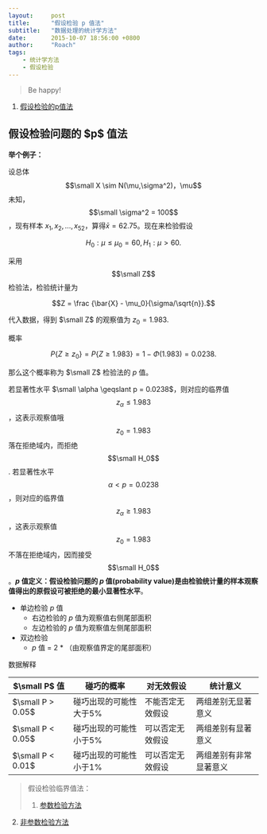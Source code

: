 ```yaml
---
layout:     post
title:      "假设检验 p 值法"
subtitle:   "数据处理的统计学方法"
date:       2015-10-07 18:56:00 +0800
author:     "Roach"
tags:
    - 统计学方法
    - 假设检验
---
```


> Be happy!


1. <a href="#p-value">假设检验的p值法</a>

<h2 id="p-value">假设检验问题的 $p$ 值法</h2>

**举个例子：**

设总体 $$\small X \sim N(\mu,\sigma^2)，\mu$$未知，$$\small \sigma^2 = 100$$，现有样本 $x_1,x_2,...,x_{52}$，算得$\bar x = 62.75$。现在来检验假设

$$H_0:\mu\leqslant\mu_0 = 60,　　H_1:\mu > 60.$$

采用 $$\small Z$$ 检验法，检验统计量为

$$Z = \frac {\bar{X} - \mu_0}{\sigma/\sqrt{n}}.$$

代入数据，得到 $\small Z$ 的观察值为 $z_0 = 1.983.$

概率

$$P\left\{Z\geqslant z_0\right\} = P\left\{Z\geqslant 1.983\right\} = 1 - \Phi(1.983) = 0.0238.$$

那么这个概率称为 $\small Z$ 检验法的 $p$ 值。

若显著性水平 $\small \alpha \geqslant p = 0.0238$，则对应的临界值 $$z_{\alpha} \leqslant 1.983$$，这表示观察值哦 $$z_0 = 1.983$$ 落在拒绝域内，而拒绝 $$\small H_0$$. 若显著性水平 $$\alpha < p = 0.0238$$，则对应的临界值 $$z_{\alpha} \geqslant 1.983$$，这表示观察值 $$z_0 = 1.983$$ 不落在拒绝域内，因而接受$$\small H_0$$。**$p$ 值定义：假设检验问题的 $p$ 值(probability value)是由检验统计量的样本观察值得出的原假设可被拒绝的最小显著性水平**。

+ 单边检验 $p$ 值
    + 右边检验的 $p$ 值为观察值右侧尾部面积
    + 左边检验的 $p$ 值为观察值左侧尾部面积
+ 双边检验
    + $p$ 值 = 2 * （由观察值界定的尾部面积）

数据解释

|$\small P$ 值|碰巧的概率|对无效假设|统计意义|
|----|----|----|----|
|$\small P > 0.05$|碰巧出现的可能性大于5%|不能否定无效假设|两组差别无显著意义|
|$\small P < 0.05$|碰巧出现的可能性小于5%|可以否定无效假设|两组差别有显著意义|
|$\small P < 0.01$|碰巧出现的可能性小于1%|可以否定无效假设|两组差别有非常显著意义|

> 假设检验临界值法：
> 1. [参数检验方法](../../01/1Parametric_test/)
2. [非参数检验方法](../../06/1Non-parametric_test/)

